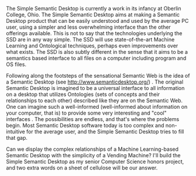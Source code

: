 The Simple Semantic Desktop is currently a work in its infancy at Oberlin College, Ohio. The Simple Semantic Desktop aims at making a Semantic Desktop product that can be easily understood and used by the average PC user, using a simpler and less overwhelming interface than the other offerings available. This is not to say that the technologies underlying the SSD are in any way simple. The SSD will use state-of-the-art Machine Learning and Ontological techniques, perhaps even improvements over what exists. The SSD is also subtly different in the sense that it aims to be a semantics based interface to all files on a computer including program and OS files.

Following along the footsteps of the sensational Semantic Web is the idea of a Semantic Desktop (see http://www.semanticdesktop.org/) . The original Semantic Desktop is imagined to be a universal interface to all information on a desktop that utilizes Ontologies (sets of concepts and their relationships to each other) described like they are on the Semantic Web. One can imagine such a well-informed (well-informed about information on your computer, that is) to provide some very interesting and "cool" interfaces . The possibilities are endless, and that's where the problems begin. Most Semantic Desktop software today is too complex and non-intuitive for the average user, and the Simple Semantic Desktop tries to fill that gap.

Can we display the complex relationships of a Machine Learning-based Semantic Desktop with the simplicity of a Vending Machine? I'll build the Simple Semantic Desktop as my senior Computer Science honors project, and two extra words on a sheet of cellulose will be our answer.
